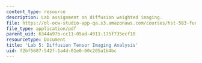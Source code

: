```yaml
---
content_type: resource
description: Lab assignment on diffusion weighted imaging.
file: https://ol-ocw-studio-app-qa.s3.amazonaws.com/courses/hst-583-functional-magnetic-resonance-imaging-data-acquisition-and-analysis-fall-2008/f2bf5687542f1a4d01e060c205a1b4bc_lab5.pdf
file_type: application/pdf
parent_uid: 6344a97b-cc11-05ad-4911-175f735ecf18
resourcetype: Document
title: 'Lab 5: Diffusion Tensor Imaging Analysis'
uid: f2bf5687-542f-1a4d-01e0-60c205a1b4bc
---
```

